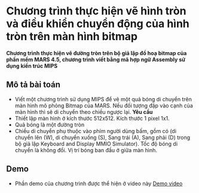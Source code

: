 # Chương trình thực hiện vẽ hình tròn và điều khiển chuyển động của hình tròn trên màn hình bitmap 

**Chương trình thực hiện vẽ đường tròn trên bộ giả lập đồ hoạ bitmap của phần mềm MARS 4.5, chương trình viết bằng mã hợp ngữ Assembly sử dụng kiến trúc MIPS**

## Mô tả bài toán

- Viết một chương trình sử dụng MIPS để vẽ một quả bóng di chuyển trên màn hình mô phỏng Bitmap của MARS. Nếu đối tượng đập vào cạnh của màn hình thì sẽ di chuyển theo chiều ngược lại.
**Yêu cầu**
- Thiết lập màn hình ở kích thước 512x512. Kích thước 1 pixel 1x1.
- Quả bóng là một đường tròn
- Chiều di chuyển phụ thuộc vào phím người dùng bấm, gồm có (di chuyển lên (W), di chuyển xuống (S), Sang trái (A), Sang phải (D) trong bộ giả lập Keyboard and Display MMIO Simulator). Tốc độ bóng di chuyển là không đổi. Vị trí bóng ban đầu ở giữa màn hình.

## Demo

- Phần demo của chương trình được thể hiện ở video này [Demo video](https://husteduvn-my.sharepoint.com/:v:/g/personal/vu_hn215171_sis_hust_edu_vn/EQK9CTE0rhhCrtBoUcVs-jABtpJrf3mOEOhEw3rozMcFEw?e=HJr3A1)
